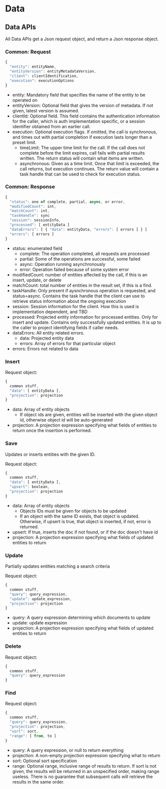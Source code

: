 # Data

## Data APIs

All Data APIs get a Json request object, and return a Json response
object.

### Common: Request

```javascript
{
  "entity": entityName,
  "entityVersion": entityMetadataVersion,
  "client": clientIdentification,
  "execution": executionOptions
}
```

* entity: Mandatory field that specifies the name of the
  entity to be operated on
* entityVersion: Optional field that gives the version of
  metadata. If not given, latest version is assumed.
* clientId: Optional field. This field contains the authentication
  information for the caller, which is auth implementation
  specific, or a session identifier obtained from an earlier call.
* execution: Optional execution flags. If omitted, the call
  is synchronous, and times out with partial completion if
  execution lasts longer than a preset limit.
  * timeLimit: The upper time limit for the call. If the call does
    not complete before the limit expires, call fails with partial
    results written. The return status will contain what items are
    written.
  * asynchronous: Given as a time limit. Once that limit is exceeded,
    the call returns, but execution continues. The return value will
    contain a task handle that can be used to check for execution status.


### Common: Response

```javascript
{
  "status": one of complete, partial, async, or error,
  "modifiedCount": int,
  "matchCount": int,
  "taskHandle": sync
  "session": sessionInfo,
  "processed": [ entityData ]
  "dataErrors": [ { "data": entityData, "errors": [ errors ] } ]
  "errors": [ errors ]
}
```
* status: enumerated field
  * complete: The operation completed, all requests are processed
  * partial: Some of the operations are successful, some failed
  * async: Operation running asynchronously
  * error: Operation failed because of some system error
* modifiedCount: number of entities affected by the call,
  if this is an insert, update, or delete
* matchCount: total number of entities in the result set,
  if this is a find.
* taskHandle: Only present if aysnchronous operation is
  requested, and status=async. Contains the task handle that
  the client can use to retrieve status information about the
  ongoing execution
* session: Session information for the client. How this is
  used is implementation dependent, and TBD
* processed: Projected entity information for processed entities.
  Only for insert and update. Contains only successfully updated
  entities. It is up to the caller to project identifying fields
  if caller needs.
* dataErrors: All entity related errors.
  * data: Projected entity data
  * errors: Array of errors for that particular object
* errors: Errors not related to data


### Insert

Request object:
```javascript
{
  common stuff,
  "data": [ entityData ],
  "projection": projection
}
```
* data: Array of entity objects
  * If object ids are given, entities will be inserted
    with the given object id, otherwise object id will be auto-generated
* projection: A projection expression specifying what fields of entities
  to return once the insertion is performed.

### Save

Updates or inserts entities with the given ID.

Request object:
```javascript
{
  common stuff,
  "data": [ entityData ],
  "upsert": boolean,
  "projection": projection
}
```
* data: Array of entity objects
  * Objects IDs must be given for objects to be updated
  * If an object with the same ID exists, that object is updated.
    Otherwise, if upsert is true, that object is inserted, if not,
    error is returned.
* upsert: If true, inserts the doc if not found, or if the doc
  doesn't have id
* projection: A projection expression specifying what fields of updated
  entities to return

### Update

Partially updates entities matching a search criteria

Request object:
```javascript
{
  common stuff,
  "query": query_expression,
  "update": update_expression,
  "projection": projection
}
```
* query: A query expression determining which documents to update
* update: update expression
* projection: A projection expression specifying what fields of updated
  entities to return

### Delete

Request object:
```javascript
{
  common stuff,
  "query": query_expression
}
```

### Find

Request object:
```javascript
{
  common stuff,
  "query": query_expression,
  "projection": projection,
  "sort": sort,
  "range": [ from, to ]
}
```
* query: A query expression, or null to return everything
* projection: A non-empty projection expression specifying what to return
* sort: Optional sort specification
* range: Optional range, inclusive range of results to return.
  If sort is not given, the results will be returned in an
  unspecified order, making range useless. There is no guarantee
  that subsequent calls will retrieve the results in the same order.

